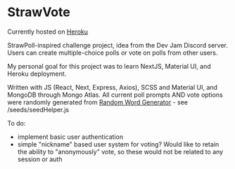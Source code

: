 # StrawVote

Currently hosted on [Heroku](https://voting-app-sj.herokuapp.com/)

StrawPoll-inspired challenge project, idea from the Dev Jam Discord server. Users can create multiple-choice polls or vote on polls from other users.

My personal goal for this project was to learn NextJS, Material UI, and Heroku deployment.

Written with JS (React, Next, Express, Axios), SCSS and Material UI, and MongoDB through Mongo Atlas. All current poll prompts AND vote options were randomly generated from [Random Word Generator](https://randomwordgenerator.com/question.php) - see /seeds/seedHelper.js

To do:

- implement basic user authentication
- simple "nickname" based user system for voting? Would like to retain the ability to "anonymously" vote, so these would not be related to any session or auth

